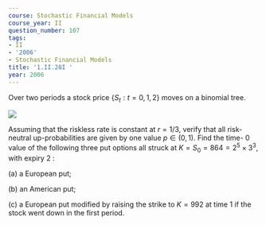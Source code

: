 ```yaml
---
course: Stochastic Financial Models
course_year: II
question_number: 107
tags:
- II
- '2006'
- Stochastic Financial Models
title: '1.II.28I '
year: 2006
---
```



Over two periods a stock price $\left\{S_{t}: t=0,1,2\right\}$ moves on a binomial tree.

![](https://cdn.mathpix.com/cropped/2022_04_28_4c6c84d3f4836be0b7c0g-55.jpg?height=560&width=688&top_left_y=287&top_left_x=287)

Assuming that the riskless rate is constant at $r=1 / 3$, verify that all risk-neutral up-probabilities are given by one value $p \in(0,1)$. Find the time- 0 value of the following three put options all struck at $K=S_{0}=864=2^{5} \times 3^{3}$, with expiry 2 :

(a) a European put;

(b) an American put;

(c) a European put modified by raising the strike to $K=992$ at time 1 if the stock went down in the first period.
